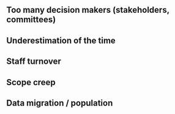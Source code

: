 ## Too many decision makers (stakeholders, committees) 

## Underestimation of the time

## Staff turnover

## Scope creep

## Data migration / population

